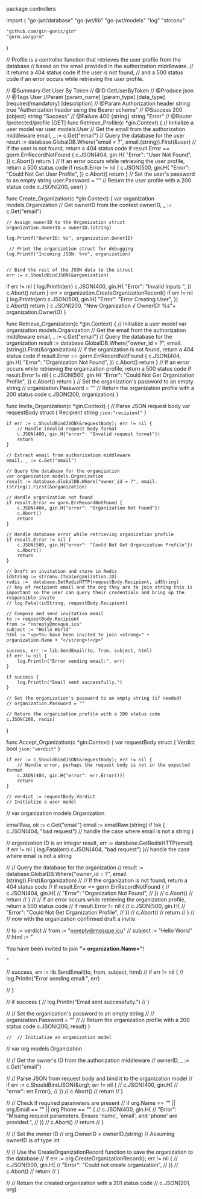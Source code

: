 package controllers

import (
	"go-jwt/database"
	"go-jwt/lib"
	"go-jwt/models"
	"log"
	"strconv"

	"github.com/gin-gonic/gin"
	"gorm.io/gorm"
)

// Profile is a controller function that retrieves the user profile from the database
// based on the email provided in the authorization middleware.
// It returns a 404 status code if the user is not found,
// and a 500 status code if an error occurs while retrieving the user profile.

// @Summary Get User By Token
// @ID GetUserByToken
// @Produce json
// @Tags User
//Param [param_name] [param_type] [data_type] [required/mandatory] [description]
// @Param Authorization header string true "Authorization header using the Bearer scheme"
// @Success 200 {object} string "Success"
// @Failure 400 {string} string "Error"
// @Router /protected/profile [GET]
func Retrieve_Profile(c *gin.Context) {
 // Initialize a user model
 var user models.User
 // Get the email from the authorization middleware
 email, _ := c.Get("email") 
 // Query the database for the user
 result := database.GlobalDB.Where("email = ?", email.(string)).First(&user)
 // If the user is not found, return a 404 status code
 if result.Error == gorm.ErrRecordNotFound {
  c.JSON(404, gin.H{
   "Error": "User Not Found",
  })
  c.Abort()
  return
 }
 // If an error occurs while retrieving the user profile, return a 500 status code
 if result.Error != nil {
  c.JSON(500, gin.H{
   "Error": "Could Not Get User Profile",
  })
  c.Abort()
  return
 }
 // Set the user's password to an empty string
 user.Password = ""
 // Return the user profile with a 200 status code
 c.JSON(200, user)
}

func Create_Organization(c *gin.Context) {
var organization models.Organization
   // Get ownerID from the context
	ownerID, _ := c.Get("email")

	// Assign ownerID to the Organization struct
	organization.OwnerID = ownerID.(string)

	log.Printf("OwnerID: %s", organization.OwnerID)

	 // Print the organization struct for debugging
    log.Printf("Incoming JSON: %+v", organization)


	// Bind the rest of the JSON data to the struct
	err := c.ShouldBindJSON(&organization)

 if err != nil {
  log.Println(err)
  c.JSON(400, gin.H{
   "Error": "Invalid Inputs ",
  })
  c.Abort()
  return
 }
 err = organization.CreateOrganizationRecord()
 if err != nil {
  log.Println(err)
  c.JSON(500, gin.H{
   "Error": "Error Creating User",
  })
  c.Abort()
  return
 }
 c.JSON(200, "New Organization √ OwnerID: %s"+ organization.OwnerID)
}


func Retrieve_Organization(c *gin.Context) {
 // Initialize a user model
 var organization models.Organization
 // Get the email from the authorization middleware
 email, _ := c.Get("email") 
 // Query the database for the organization
 result := database.GlobalDB.Where("owner_id = ?", email.(string)).First(&organization)
 // If the organization is not found, return a 404 status code
 if result.Error == gorm.ErrRecordNotFound {
  c.JSON(404, gin.H{
   "Error": "Organization Not Found",
  })
  c.Abort()
  return
 }
 // If an error occurs while retrieving the organization profile, return a 500 status code
 if result.Error != nil {
  c.JSON(500, gin.H{
   "Error": "Could Not Get Organization Profile",
  })
  c.Abort()
  return
 }
 // Set the organization's password to an empty string
//  organization.Password = ""
 // Return the organization profile with a 200 status code
 c.JSON(200, organization)
}


func Invite_Organization(c *gin.Context) {
    // Parse JSON request body
    var requestBody struct {
        Recipient string `json:"recipient"`
    }

    if err := c.ShouldBindJSON(&requestBody); err != nil {
        // Handle invalid request body format
        c.JSON(400, gin.H{"error": "Invalid request format"})
        return
    }

    // Extract email from authorization middleware
    email, _ := c.Get("email")

    // Query the database for the organization
    var organization models.Organization
    result := database.GlobalDB.Where("owner_id = ?", email.(string)).First(&organization)

    // Handle organization not found
    if result.Error == gorm.ErrRecordNotFound {
        c.JSON(404, gin.H{"error": "Organization Not Found"})
        c.Abort()
        return
    }

    // Handle database error while retrieving organization profile
    if result.Error != nil {
        c.JSON(500, gin.H{"error": "Could Not Get Organization Profile"})
        c.Abort()
        return
    }

    // Draft an invitation and store in Redis
    idString := strconv.Itoa(organization.ID)
    redis :=  database.SetRedisHTTP(requestBody.Recipient, idString)
	// key of recipient email and the org they are to join string this is important so the user can query their credentials and bring up the responsible invite 
	// log.Fatal(idString, requestBody.Recipient)

    // Compose and send invitation email
    to := requestBody.Recipient
    from := "noreply@mosque.icu"
    subject := "Hello World"
    html := "<p>You have been invited to join <strong>" + organization.Name + "</strong>!</p>"

    success, err := lib.SendEmail(to, from, subject, html)
    if err != nil {
        log.Println("Error sending email:", err)
    }

    if success {
        log.Println("Email sent successfully.")
    }

    // Set the organization's password to an empty string (if needed)
    // organization.Password = ""

    // Return the organization profile with a 200 status code
    c.JSON(200, redis)
}

func Accept_Organization(c *gin.Context) {
 var requestBody struct {
        Verdict bool `json:"verdict"`
    }

    if err := c.ShouldBindJSON(&requestBody); err != nil {
        // Handle error, perhaps the request body is not in the expected format
        c.JSON(404, gin.H{"error": err.Error()})
        return
    }

    // verdict := requestBody.Verdict
	// Initialize a user model
//  var organization models.Organization

emailRaw, ok := c.Get("email")
email := emailRaw.(string)
if !ok {
 c.JSON(404, "bad request")
	// handle the case where email is not a string
}

//  organization.ID is an integer
 result, err := database.GetRedisHTTP(email)
if err != nil {
 log.Fatal(err)
	c.JSON(404, "bad request")
	}// handle the case where email is not a string


//  // Query the database for the organization
//  result := database.GlobalDB.Where("owner_id = ?", email.(string)).First(&organization)
//  // If the organization is not found, return a 404 status code
//  if result.Error == gorm.ErrRecordNotFound {
//   c.JSON(404, gin.H{
//    "Error": "Organization Not Found",
//   })
//   c.Abort()
//   return
//  }
//  // If an error occurs while retrieving the organization profile, return a 500 status code
//  if result.Error != nil {
//   c.JSON(500, gin.H{
//    "Error": "Could Not Get Organization Profile",
//   })
//   c.Abort()
//   return
//  }
// // now with the organization confirmed draft a invite 



//   	to := verdict
//     from := "noreply@mosque.icu"
//     subject := "Hello World"
//     html := "<p>You have been invited to join <strong>"+ organization.Name+"</strong>!</p>"

//     success, err := lib.SendEmail(to, from, subject, html)
//     if err != nil {
//         log.Println("Error sending email:", err)
        
//     }

//     if success {
//         log.Println("Email sent successfully.")
//     }


//  // Set the organization's password to an empty string
// //  organization.Password = ""
//  // Return the organization profile with a 200 status code
 c.JSON(200, result)
}




	// 	// Initialize an organization model
// 	var org models.Organization

// 	// Get the owner's ID from the authorization middleware
//  ownerID, _ := c.Get("email") 

// // Parse JSON from request body and bind it to the organization model
// if err := c.ShouldBindJSON(&org); err != nil {
//     c.JSON(400, gin.H{
//         "error": err.Error(),
//     })
//     c.Abort()
//     return
// }

// 	// Check if required parameters are present
// 	if org.Name == "" || org.Email == "" || org.Phone == "" {
// 		c.JSON(400, gin.H{
// 			"Error": "Missing request parameters. Ensure 'name', 'email', and 'phone' are provided.",
// 		})
// 		c.Abort()
// 		return
// 	}

// 	// Set the owner ID
// 	org.OwnerID = ownerID.(string) // Assuming ownerID is of type int

// 	// Use the CreateOrganizationRecord function to save the organization to the database
// 	if err := org.CreateOrganizationRecord(); err != nil {
// 		c.JSON(500, gin.H{
// 			"Error": "Could not create organization",
// 		})
// 		c.Abort()
// 		return
// 	}

// 	// Return the created organization with a 201 status code
	// c.JSON(201, org)




